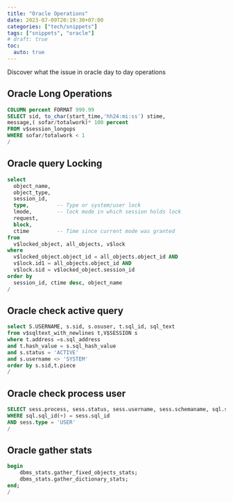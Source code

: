 ```yaml
---
title: "Oracle Operations"
date: 2023-07-09T20:19:30+07:00
categories: ["tech/snippets"]
tags: ["snippets", "oracle"]
# draft: true
toc:
  auto: true
---
```


Discover what the issue in oracle day to day operations
<!--more-->

## Oracle Long Operations
```sql
COLUMN percent FORMAT 999.99 
SELECT sid, to_char(start_time,'hh24:mi:ss') stime, 
message,( sofar/totalwork)* 100 percent 
FROM v$session_longops
WHERE sofar/totalwork < 1
/
```

## Oracle query Locking
```sql
select
  object_name, 
  object_type, 
  session_id, 
  type,         -- Type or system/user lock
  lmode,        -- lock mode in which session holds lock
  request, 
  block, 
  ctime         -- Time since current mode was granted
from
  v$locked_object, all_objects, v$lock
where
  v$locked_object.object_id = all_objects.object_id AND
  v$lock.id1 = all_objects.object_id AND
  v$lock.sid = v$locked_object.session_id
order by
  session_id, ctime desc, object_name
/
```

## Oracle check active query
```sql
select S.USERNAME, s.sid, s.osuser, t.sql_id, sql_text
from v$sqltext_with_newlines t,V$SESSION s
where t.address =s.sql_address
and t.hash_value = s.sql_hash_value
and s.status = 'ACTIVE'
and s.username <> 'SYSTEM'
order by s.sid,t.piece
/
```

## Oracle check process user
```sql
SELECT sess.process, sess.status, sess.username, sess.schemaname, sql.sql_text FROM v$session sess, v$sql sql
WHERE sql.sql_id(+) = sess.sql_id
AND sess.type = 'USER'
/
```

## Oracle gather stats
```sql
begin
    dbms_stats.gather_fixed_objects_stats;
    dbms_stats.gather_dictionary_stats;
end;
/
```